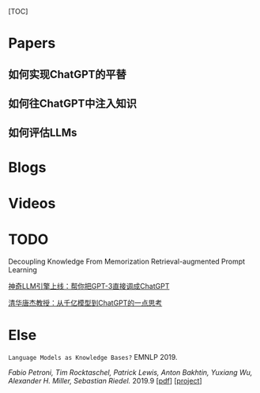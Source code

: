 [TOC]

# Papers

## 如何实现ChatGPT的平替

## 如何往ChatGPT中注入知识

## 如何评估LLMs

# Blogs

# Videos

# TODO

Decoupling Knowledge From Memorization Retrieval-augmented Prompt Learning

[神奇LLM引擎上线：帮你把GPT-3直接调成ChatGPT](https://mp.weixin.qq.com/s/eBFjLfyLycdMIF6-ucgy1w)

[清华唐杰教授：从千亿模型到ChatGPT的⼀点思考](https://mp.weixin.qq.com/s/25cxLdYd37DHw6-UpZlayw)

# Else

`Language Models as Knowledge Bases?` EMNLP 2019.

*Fabio Petroni, Tim Rocktaschel, Patrick Lewis, Anton Bakhtin, Yuxiang Wu, Alexander H. Miller, Sebastian Riedel.* 2019.9 [[pdf](https://arxiv.org/abs/1909.01066)] [[project](https://arxiv.org/abs/1909.01066)]